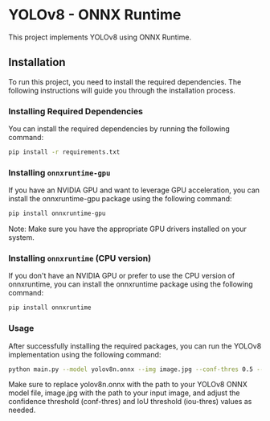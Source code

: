 # YOLOv8 - ONNX Runtime

This project implements YOLOv8 using ONNX Runtime.

## Installation

To run this project, you need to install the required dependencies. The following instructions will guide you through
the installation process.

### Installing Required Dependencies

You can install the required dependencies by running the following command:

```bash
pip install -r requirements.txt
```

### Installing `onnxruntime-gpu`

If you have an NVIDIA GPU and want to leverage GPU acceleration, you can install the onnxruntime-gpu package using the
following command:

```bash
pip install onnxruntime-gpu
```

Note: Make sure you have the appropriate GPU drivers installed on your system.

### Installing `onnxruntime` (CPU version)

If you don't have an NVIDIA GPU or prefer to use the CPU version of onnxruntime, you can install the onnxruntime package
using the following command:

```bash
pip install onnxruntime
```

### Usage

After successfully installing the required packages, you can run the YOLOv8 implementation using the following command:

```bash
python main.py --model yolov8n.onnx --img image.jpg --conf-thres 0.5 --iou-thres 0.5
```

Make sure to replace yolov8n.onnx with the path to your YOLOv8 ONNX model file, image.jpg with the path to your input
image, and adjust the confidence threshold (conf-thres) and IoU threshold (iou-thres) values as needed.
